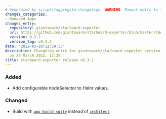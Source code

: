 ```yaml
---
# Generated by scripts/aggregate-changelogs. WARNING: Manual edits to this files will be overwritten.
changes_categories:
- Managed Apps
changes_entry:
  repository: giantswarm/starboard-exporter
  url: https://github.com/giantswarm/starboard-exporter/blob/master/CHANGELOG.md#032---2022-03-28
  version: 0.3.2
  version_tag: v0.3.2
date: '2022-03-28T12:39:35'
description: Changelog entry for giantswarm/starboard-exporter version 0.3.2, published
  on 28 March 2022, 12:39
title: starboard-exporter release v0.3.2
---
```


### Added
- Add configurable nodeSelector to Helm values.
### Changed
- Build with [`app-build-suite`](https://github.com/giantswarm/app-build-suite) instead of [`architect`](https://github.com/giantswarm/architect).
